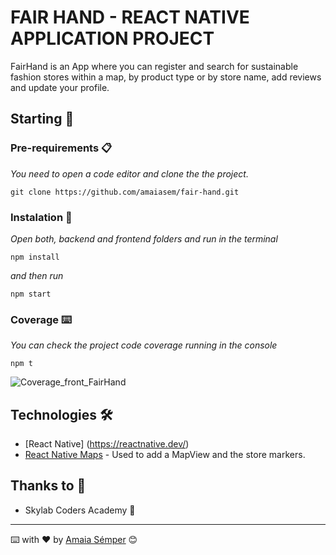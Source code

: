 
# FAIR HAND - REACT NATIVE APPLICATION PROJECT

FairHand is an App where you can register and search for sustainable fashion stores within a map, by product type or by store name, add reviews and update your profile.

## Starting 🚀

### Pre-requirements 📋

_You need to open a code editor and clone the the project._

```
git clone https://github.com/amaiasem/fair-hand.git
```

### Instalation 🔧

_Open both, backend and frontend folders and run in the terminal_

```
npm install
```

_and then run_

```
npm start
```


### Coverage ⌨️

_You can check the project code coverage running in the console_

```
npm t
```

![Coverage_front_FairHand](https://user-images.githubusercontent.com/34269801/113022690-26a5a580-9185-11eb-9ef8-fa18a109cd27.PNG)




## Technologies 🛠️

* [React Native] (https://reactnative.dev/) 
* [React Native Maps](https://github.com/react-native-maps/react-native-maps) - Used to add a MapView and the store markers.


## Thanks to 🎁

* Skylab Coders Academy 📢




---
⌨️ with ❤️ by [Amaia Sémper](https://github.com/amaiasem) 😊
